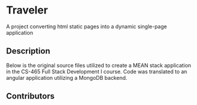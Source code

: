 
# Traveler
A project converting html static pages into a dynamic single-page application

## Description
Below is the original source files utilized to create a MEAN stack application in the CS-465 Full Stack Development I course. Code was translated to an angular application utilizing a MongoDB backend.

## Contributors
